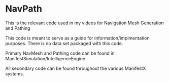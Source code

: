 # NavPath
This is the relevant code used in my videos for Navigation Mesh Generation and Pathing

This code is meant to serve as a guide for information/implmentation purposes. There is no data set packaged with this code. 

Primary NavMesh and Pathing code can be found in ManifestSimulation/IntelligenceEngine

All secondary code can be found throughout the various ManifestX systems. 

